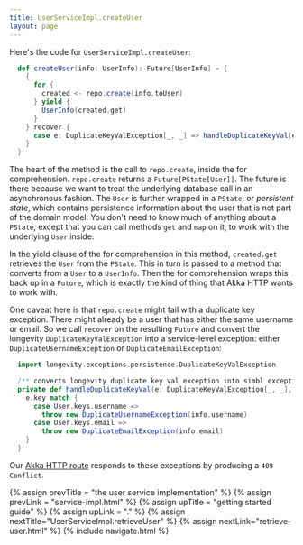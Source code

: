 ```yaml
---
title: UserServiceImpl.createUser
layout: page
---
```


Here's the code for `UserServiceImpl.createUser`:

```scala
  def createUser(info: UserInfo): Future[UserInfo] = {
    {
      for {
        created <- repo.create(info.toUser)
      } yield {
        UserInfo(created.get)
      }
    } recover {
      case e: DuplicateKeyValException[_, _] => handleDuplicateKeyVal(e, info)
    }
  }
```

The heart of the method is the call to `repo.create`, inside the
for comprehension. `repo.create` returns a
`Future[PState[User]]`. The future is there because we want to treat
the underlying database call in an asynchronous fashion. The `User` is
further wrapped in a `PState`, or _persistent state_, which
contains persistence information about the user that is not part of
the domain model. You don't need to know much of anything about a
`PState`, except that you can call methods `get` and `map` on it, to
work with the underlying `User` inside.

In the yield clause of the for comprehension in this method,
`created.get` retrieves the `User` from the `PState`. This in turn is
passed to a method that converts from a `User` to a `UserInfo`. Then
the for comprehension wraps this back up in a `Future`, which is
exactly the kind of thing that Akka HTTP wants to work with.

One caveat here is that `repo.create` might fail with a duplicate
key exception. There might already be a user that has either the same
username or email. So we call `recover` on the resulting `Future` and
convert the longevity `DuplicateKeyValException` into a service-level
exception: either `DuplicateUsernameException` or
`DuplicateEmailException`:

```scala
  import longevity.exceptions.persistence.DuplicateKeyValException

  /** converts longevity duplicate key val exception into simbl exception */
  private def handleDuplicateKeyVal(e: DuplicateKeyValException[_, _], info: UserInfo): Nothing = {
    e.key match {
      case User.keys.username =>
        throw new DuplicateUsernameException(info.username)
      case User.keys.email =>
        throw new DuplicateEmailException(info.email)
    }
  }
```

Our [Akka HTTP route](routes.html) responds to these exceptions by
producing a `409 Conflict`.

{% assign prevTitle = "the user service implementation" %}
{% assign prevLink = "service-impl.html" %}
{% assign upTitle = "getting started guide" %}
{% assign upLink = "." %}
{% assign nextTitle="UserServiceImpl.retrieveUser" %}
{% assign nextLink="retrieve-user.html" %}
{% include navigate.html %}
